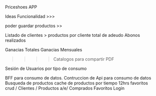 Priceshoes APP


Ideas Funcionalidad >>>

poder guardar productos  >>

Listado de clientes > 
    productos por cliente 
    total de adeudo 
    Abonos realizados 

Ganacias Totales 
Ganacias Mensuales 
>>>> Catalogos para compartir PDF 

Sesión de Usuarios por tipo de consumo 

BFF para consumo de datos.
Contruccion de Api para consumo de datos 
Busqueda de productos 
cache de productos por tiempo 12hrs
favoritos 
crud 
  / Clientes 
  / Productos  a/e/
      Comprados
      Favoritos
Login 

